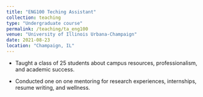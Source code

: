 ```yaml
---
title: "ENG100 Teching Assistant"
collection: teaching
type: "Undergraduate course"
permalink: /teaching/ta_eng100
venue: "University of Illinois Urbana-Champaign"
date: 2021-08-23
location: "Champaign, IL"
---
```


* Taught a class of 25 students about campus resources, professionalism, and academic success.

* Conducted one on one mentoring for research experiences, internships, resume writing, and wellness.
